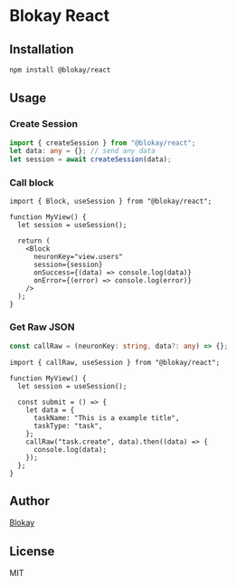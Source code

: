 # Blokay React

## Installation

```bash
npm install @blokay/react
```

## Usage

### Create Session

```ts
import { createSession } from "@blokay/react";
let data: any = {}; // send any data
let session = await createSession(data);
```

### Call block

```tsx
import { Block, useSession } from "@blokay/react";

function MyView() {
  let session = useSession();

  return (
    <Block
      neuronKey="view.users"
      session={session}
      onSuccess={(data) => console.log(data)}
      onError={(error) => console.log(error)}
    />
  );
}
```

### Get Raw JSON

```ts
const callRaw = (neuronKey: string, data?: any) => {};
```

```tsx
import { callRaw, useSession } from "@blokay/react";

function MyView() {
  let session = useSession();

  const submit = () => {
    let data = {
      taskName: "This is a example title",
      taskType: "task",
    };
    callRaw("task.create", data).then((data) => {
      console.log(data);
    });
  };
}
```

## Author

[Blokay](https://blokay.com)

## License

MIT
